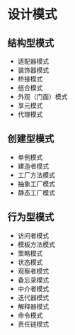 # 设计模式

## 结构型模式

- 适配器模式
- 装饰器模式
- 桥接模式
- 组合模式
- 外观（门面）模式
- 享元模式
- 代理模式

## 创建型模式

- 单例模式
- 建造者模式
- 工厂方法模式
- 抽象工厂模式
- 静态工厂模式

## 行为型模式

- 访问者模式
- 模板方法模式
- 策略模式
- 状态模式
- 观察者模式
- 备忘录模式
- 中介者模式
- 迭代器模式
- 解释器模式
- 命令模式
- 责任链模式
